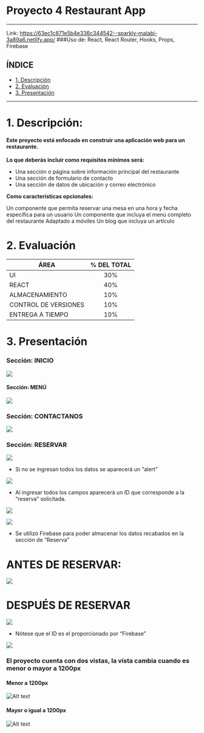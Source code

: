 # Proyecto 4 Restaurant App

****
Link: https://63ec1c871e5b4e336c344542--sparkly-malabi-3a89a6.netlify.app/
###Uso de: React, React Router, Hooks, Props, Firebase

## **ÍNDICE**

* [1. Descripción](#1-descripción)
* [2. Evaluación](#2-evaluación)
* [3. Presentación](#3-Presentación)

---
# 1. Descripción: 

#### Este proyecto está enfocado en construir una aplicación web para un restaurante.

<b>Lo que deberás incluir como requisitos mínimos será:</b>

* Una sección o página sobre información principal del restaurante
* Una sección de formulario de contacto
* Una sección de datos de ubicación y correo electrónico

<b>Como características opcionales:</b>

Un componente que permita reservar una mesa en una hora y fecha específica para un usuario
Un componente que incluya el menú completo del restaurante
Adaptado a móviles
Un blog que incluya un artículo

# 2. Evaluación

| ÁREA       | % DEL TOTAL |
| ------------- |:-------------:|
| UI      | 30%     |
| REACT      | 40%     |
| ALMACENAMIENTO      | 10%     |
| CONTROL DE VERSIONES | 10%      |
| ENTREGA A TIEMPO | 10%      |

# 3. Presentación

### Sección: INICIO

![](imgRead/readme01.png)

#### Sección: MENÚ

![](imgRead/readme02.png)

### Sección: CONTACTANOS

![](imgRead/readme03.png)

### Sección: RESERVAR

![](imgRead/readme04.png)

* Si no se ingresan todos los datos se aparecerá un “alert”

![](imgRead/readme05.png)

* Al ingresar todos los campos aparecerá un ID que corresponde a la “reserva” solicitada.

![](imgRead/readme07.png)

![](imgRead/readme08.png)

* Se utilizó Firebase para poder almacenar los datos recabados en la sección de “Reserva”

# ANTES DE RESERVAR:

![](imgRead/readme06.png)

# DESPUÉS DE RESERVAR

![](imgRead/readme09.png)

* Nótese que el ID es el proporcionado por “Firebase”

![](imgRead/readme10.png)

### El proyecto cuenta con dos vistas, la vista cambia cuando es menor o mayor a 1200px 

#### Menor a 1200px

![Alt text](imgRead/readme13.png)

#### Mayor o igual a 1200px

![Alt text](imgRead/readme02.png)
